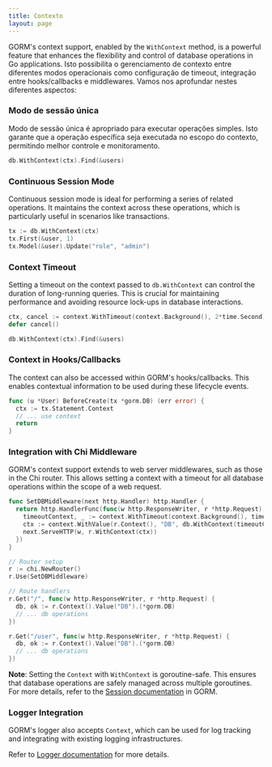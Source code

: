 ```yaml
---
title: Contexto
layout: page
---
```


GORM's context support, enabled by the `WithContext` method, is a powerful feature that enhances the flexibility and control of database operations in Go applications. Isto possibilita o gerenciamento de contexto entre diferentes modos operacionais como configuração de timeout, integração entre hooks/callbacks e middlewares. Vamos nos aprofundar nestes diferentes aspectos:

### Modo de sessão única

Modo de sessão única é apropriado para executar operações simples. Isto garante que a operação específica seja executada no escopo do contexto, permitindo melhor controle e monitoramento.

```go
db.WithContext(ctx).Find(&users)
```

### Continuous Session Mode

Continuous session mode is ideal for performing a series of related operations. It maintains the context across these operations, which is particularly useful in scenarios like transactions.

```go
tx := db.WithContext(ctx)
tx.First(&user, 1)
tx.Model(&user).Update("role", "admin")
```

### Context Timeout

Setting a timeout on the context passed to `db.WithContext` can control the duration of long-running queries. This is crucial for maintaining performance and avoiding resource lock-ups in database interactions.

```go
ctx, cancel := context.WithTimeout(context.Background(), 2*time.Second)
defer cancel()

db.WithContext(ctx).Find(&users)
```

### Context in Hooks/Callbacks

The context can also be accessed within GORM's hooks/callbacks. This enables contextual information to be used during these lifecycle events.

```go
func (u *User) BeforeCreate(tx *gorm.DB) (err error) {
  ctx := tx.Statement.Context
  // ... use context
  return
}
```

### Integration with Chi Middleware

GORM's context support extends to web server middlewares, such as those in the Chi router. This allows setting a context with a timeout for all database operations within the scope of a web request.

```go
func SetDBMiddleware(next http.Handler) http.Handler {
  return http.HandlerFunc(func(w http.ResponseWriter, r *http.Request) {
    timeoutContext, _ := context.WithTimeout(context.Background(), time.Second)
    ctx := context.WithValue(r.Context(), "DB", db.WithContext(timeoutContext))
    next.ServeHTTP(w, r.WithContext(ctx))
  })
}

// Router setup
r := chi.NewRouter()
r.Use(SetDBMiddleware)

// Route handlers
r.Get("/", func(w http.ResponseWriter, r *http.Request) {
  db, ok := r.Context().Value("DB").(*gorm.DB)
  // ... db operations
})

r.Get("/user", func(w http.ResponseWriter, r *http.Request) {
  db, ok := r.Context().Value("DB").(*gorm.DB)
  // ... db operations
})
```

**Note**: Setting the `Context` with `WithContext` is goroutine-safe. This ensures that database operations are safely managed across multiple goroutines. For more details, refer to the [Session documentation](session.html) in GORM.

### Logger Integration

GORM's logger also accepts `Context`, which can be used for log tracking and integrating with existing logging infrastructures.

Refer to [Logger documentation](logger.html) for more details.
